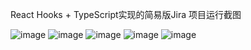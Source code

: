 React Hooks + TypeScript实现的简易版Jira
项目运行截图

![image](https://github.com/niuxiangchen/React-hooks-jira/blob/master/screenshots/%E7%99%BB%E9%99%86%E9%A1%B5%E9%9D%A2.jpg)
![image](https://github.com/niuxiangchen/React-hooks-jira/blob/master/screenshots/%E9%A6%96%E9%A1%B5.jpg)
![image](https://github.com/niuxiangchen/React-hooks-jira/blob/master/screenshots/%E7%9C%8B%E6%9D%BF%E5%88%97%E8%A1%A8.jpg)
![image](https://github.com/niuxiangchen/React-hooks-jira/blob/master/screenshots/%E5%88%9B%E5%BB%BA%E9%A1%B9%E7%9B%AE.jpg)
![image](https://github.com/niuxiangchen/React-hooks-jira/blob/master/screenshots/%E4%BB%BB%E5%8A%A1%E7%BB%84.jpg)
